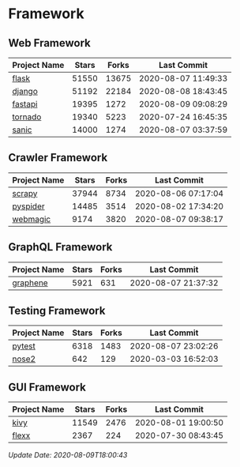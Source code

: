 # Framework

## Web Framework

| Project Name | Stars | Forks | Last Commit |
| ------------ | ----- | ----- | ----------- |
| [flask](https://github.com/pallets/flask) | 51550 | 13675 | 2020-08-07 11:49:33 |
| [django](https://github.com/django/django) | 51192 | 22184 | 2020-08-08 18:43:45 |
| [fastapi](https://github.com/tiangolo/fastapi) | 19395 | 1272 | 2020-08-09 09:08:29 |
| [tornado](https://github.com/tornadoweb/tornado) | 19340 | 5223 | 2020-07-24 16:45:35 |
| [sanic](https://github.com/huge-success/sanic) | 14000 | 1274 | 2020-08-07 03:37:59 |

## Crawler Framework

| Project Name | Stars | Forks | Last Commit |
| ------------ | ----- | ----- | ----------- |
| [scrapy](https://github.com/scrapy/scrapy) | 37944 | 8734 | 2020-08-06 07:17:04 |
| [pyspider](https://github.com/binux/pyspider) | 14485 | 3514 | 2020-08-02 17:34:20 |
| [webmagic](https://github.com/code4craft/webmagic) | 9174 | 3820 | 2020-08-07 09:38:17 |

## GraphQL Framework

| Project Name | Stars | Forks | Last Commit |
| ------------ | ----- | ----- | ----------- |
| [graphene](https://github.com/graphql-python/graphene) | 5921 | 631 | 2020-08-07 21:37:32 |

## Testing Framework

| Project Name | Stars | Forks | Last Commit |
| ------------ | ----- | ----- | ----------- |
| [pytest](https://github.com/pytest-dev/pytest) | 6318 | 1483 | 2020-08-07 23:02:26 |
| [nose2](https://github.com/nose-devs/nose2) | 642 | 129 | 2020-03-03 16:52:03 |

## GUI Framework

| Project Name | Stars | Forks | Last Commit |
| ------------ | ----- | ----- | ----------- |
| [kivy](https://github.com/kivy/kivy) | 11549 | 2476 | 2020-08-01 19:00:50 |
| [flexx](https://github.com/flexxui/flexx) | 2367 | 224 | 2020-07-30 08:43:45 |

*Update Date: 2020-08-09T18:00:43*